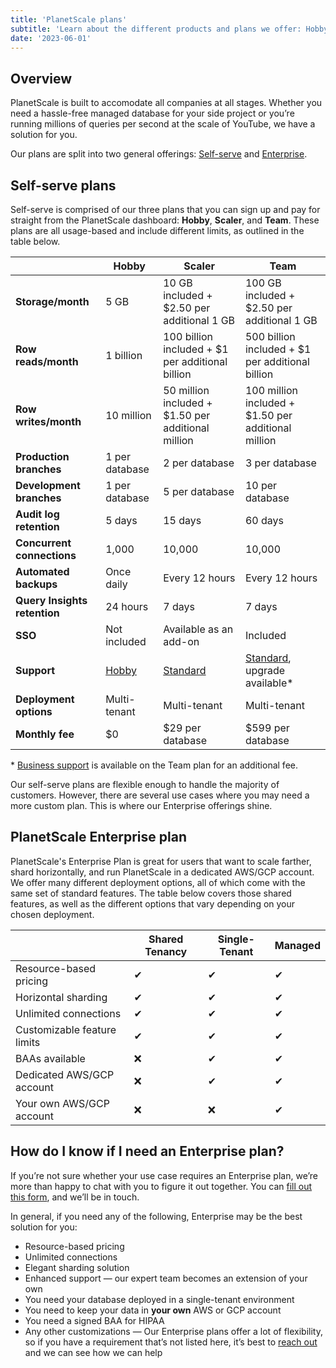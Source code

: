 ```yaml
---
title: 'PlanetScale plans'
subtitle: 'Learn about the different products and plans we offer: Hobby, Scaler, Team, and Enterprise'
date: '2023-06-01'
---
```


## Overview

PlanetScale is built to accomodate all companies at all stages. Whether you need a hassle-free managed database for your side project or you’re running millions of queries per second at the scale of YouTube, we have a solution for you.

Our plans are split into two general offerings: [Self-serve](#self-serve-plans) and [Enterprise](#planetscale-enterprise-plan).

## Self-serve plans

Self-serve is comprised of our three plans that you can sign up and pay for straight from the PlanetScale dashboard: **Hobby**, **Scaler**, and **Team**. These plans are all usage-based and include different limits, as outlined in the table below.

|                              | **Hobby**                                     | **Scaler**                                          | **Team**                                                                 |
| ---------------------------- | --------------------------------------------- | --------------------------------------------------- | ------------------------------------------------------------------------ |
| **Storage/month**            | 5 GB                                          | 10 GB included + $2.50 per additional 1 GB          | 100 GB included + $2.50 per additional 1 GB                              |
| **Row reads/month**          | 1 billion                                     | 100 billion included + $1 per additional billion    | 500 billion included + $1 per additional billion                         |
| **Row writes/month**         | 10 million                                    | 50 million included + $1.50 per additional million  | 100 million included + $1.50 per additional million                      |
| **Production branches**      | 1 per database                                | 2 per database                                      | 3 per database                                                           |
| **Development branches**     | 1 per database                                | 5 per database                                      | 10 per database                                                          |
| **Audit log retention**      | 5 days                                        | 15 days                                             | 60 days                                                                  |
| **Concurrent connections**   | 1,000                                         | 10,000                                              | 10,000                                                                   |
| **Automated backups**        | Once daily                                    | Every 12 hours                                      | Every 12 hours                                                           |
| **Query Insights retention** | 24 hours                                      | 7 days                                              | 7 days                                                                   |
| **SSO**                      | Not included                                  | Available as an add-on                              | Included                                                                 |
| **Support**                  | [Hobby](/docs/support/support-overview#hobby) | [Standard](/docs/support/support-overview#standard) | [Standard](/docs/support/support-overview#standard), upgrade available\* |
| **Deployment options**       | Multi-tenant                                  | Multi-tenant                                        | Multi-tenant                                                             |
| **Monthly fee**              | $0                                            | $29 per database                                    | $599 per database                                                        |

\* [Business support](/docs/support/support-overview#business) is available on the Team plan for an additional fee.

Our self-serve plans are flexible enough to handle the majority of customers. However, there are several use cases where you may need a more custom plan. This is where our Enterprise offerings shine.

## PlanetScale Enterprise plan

PlanetScale's Enterprise Plan is great for users that want to scale farther, shard horizontally, and run PlanetScale in a dedicated AWS/GCP account. We offer many different deployment options, all of which come with the same set of standard features. The table below covers those shared features, as well as the different options that vary depending on your chosen deployment.

|                             | **Shared Tenancy** | **Single-Tenant** | **Managed** |
| --------------------------- | ------------------ | ----------------- | ----------- |
| Resource-based pricing      | ✔                  | ✔                 | ✔           |
| Horizontal sharding         | ✔                  | ✔                 | ✔           |
| Unlimited connections       | ✔                  | ✔                 | ✔           |
| Customizable feature limits | ✔                  | ✔                 | ✔           |
| BAAs available              | ❌                 | ✔                 | ✔           |
| Dedicated AWS/GCP account   | ❌                 | ✔                 | ✔           |
| Your own AWS/GCP account    | ❌                 | ❌                | ✔           |

## How do I know if I need an Enterprise plan?

If you’re not sure whether your use case requires an Enterprise plan, we’re more than happy to chat with you to figure it out together. You can [fill out this form](/contact), and we’ll be in touch.

In general, if you need any of the following, Enterprise may be the best solution for you:

- Resource-based pricing
- Unlimited connections
- Elegant sharding solution
- Enhanced support &mdash; our expert team becomes an extension of your own
- You need your database deployed in a single-tenant environment
- You need to keep your data in **your own** AWS or GCP account
- You need a signed BAA for HIPAA
- Any other customizations &mdash; Our Enterprise plans offer a lot of flexibility, so if you have a requirement that’s not listed here, it’s best to [reach out](/contact) and we can see how we can help
